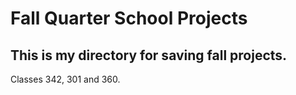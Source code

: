 # Fall Quarter School Projects

## This is my directory for saving fall projects. 

Classes 342, 301 and 360.

